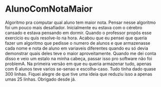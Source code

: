 # AlunoComNotaMaior
Algoritmo pra computar qual aluno tem maior nota.
Pensar nesse algoritmo foi um pouco mais desafiador. Inicialmente eu estava com o cérebro cansado e estava pensando em dormir. Quando o professor propôs esse exercicio eu quis resolve-lo na hora. Acabou que eu pensei que queria fazer um algoritmo que pedisse o numero de alunos e que armazenasse cada nome e nota de aluno em variaveis diferentes quando eu só devia demonstrar quais deles teve o maior aproveitamente. Quando me dei conta disso e veio um estalo na minha cabeça, passar isso pro software não foi problemA.
Na primeira versão em que eu queria armazenar tudo, apenas com 6 alunos teve varios se-senao e escolha-caso. Tudo tinha dado quase 300 linhas. Fiquei alegre de que tive uma ideia que reduziu isso a apenas umas 25 linhas.
Obrigado desde já.
